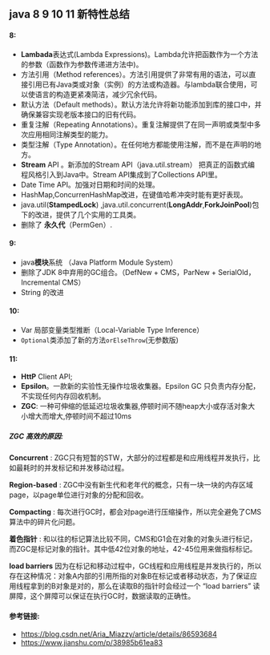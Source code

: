 ## 						java 8 9  10 11 新特性总结

#### 8:

+ **Lambada**表达式(Lambda Expressions)。Lambda允许把函数作为一个方法的参数（函数作为参数传递进方法中)。
+ 方法引用（Method references）。方法引用提供了非常有用的语法，可以直接引用已有Java类或对象（实例）的方法或构造器。与lambda联合使用，可以使语言的构造更紧凑简洁，减少冗余代码。
+ 默认方法（Default methods）。默认方法允许将新功能添加到库的接口中，并确保兼容实现老版本接口的旧有代码。
+ 重复注解（Repeating Annotations）。重复注解提供了在同一声明或类型中多次应用相同注解类型的能力。
+ 类型注解（Type Annotation）。在任何地方都能使用注解，而不是在声明的地方。
+ **Stream** API 。新添加的Stream API（java.util.stream） 把真正的函数式编程风格引入到Java中。Stream API集成到了Collections API里。
+ Date Time API。加强对日期和时间的处理。
+ HashMap,ConcurrenHashMap改进，在键值哈希冲突时能有更好表现。
+ java.util(**StampedLock**) ,java.util.concurrent(**LongAddr**,**ForkJoinPool**)包下的改进，提供了几个实用的工具类。
+ 删除了 **永久代**（PermGen）.

#### 9:

+ java**模块**系统 （Java Platform Module System）
+ 删除了JDK 8中弃用的GC组合。（DefNew + CMS，ParNew + SerialOld，Incremental CMS）
+ String 的改进

#### 10:

+ Var 局部变量类型推断（Local-Variable Type Inference）
+ `Optional`类添加了新的方法`orElseThrow`(无参数版)

#### 11:

+ **HttP** Client API;
+ **Epsilon**。一款新的实验性无操作垃圾收集器。Epsilon GC 只负责内存分配，不实现任何内存回收机制。
+ **ZGC**: 一种可伸缩的低延迟垃圾收集器,停顿时间不随heap大小或存活对象大小增大而增大,停顿时间不超过10ms

##### ZGC 高效的原因:

**Concurrent** : ZGC只有短暂的STW，大部分的过程都是和应用线程并发执行，比如最耗时的并发标记和并发移动过程。

**Region-based** : ZGC中没有新生代和老年代的概念，只有一块一块的内存区域page，以page单位进行对象的分配和回收。

**Compacting** : 每次进行GC时，都会对page进行压缩操作，所以完全避免了CMS算法中的碎片化问题。

**着色指针** : 和以往的标记算法比较不同，CMS和G1会在对象的对象头进行标记，而ZGC是标记对象的指针。其中低42位对象的地址，42-45位用来做指标标记。

 **load barriers** 因为在标记和移动过程中，GC线程和应用线程是并发执行的，所以存在这种情况：对象A内部的引用所指的对象B在标记或者移动状态，为了保证应用线程拿到的B对象是对的，那么在读取B的指针时会经过一个 “load barriers” 读屏障，这个屏障可以保证在执行GC时，数据读取的正确性。





#### 参考链接:

- https://blog.csdn.net/Aria_Miazzy/article/details/86593684
- https://www.jianshu.com/p/38985b61ea83